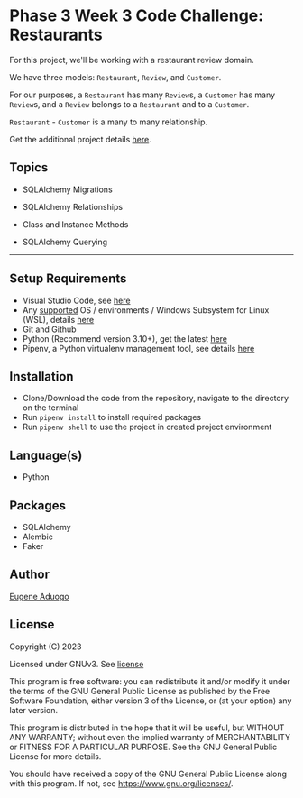 # Phase 3 Week 3 Code Challenge: Restaurants

For this project, we'll be working with a restaurant review domain.

We have three models: `Restaurant`, `Review`, and `Customer`.

For our purposes, a `Restaurant` has many `Review`s, a `Customer` has many `Review`s, and a `Review` belongs to a `Restaurant` and to a `Customer`.

`Restaurant` - `Customer` is a many to many relationship.

Get the additional project details [here](/SQLAlchemy-Code-Challenge_Restaurants.pdf).

## Topics

- SQLAlchemy Migrations

- SQLAlchemy Relationships

- Class and Instance Methods

- SQLAlchemy Querying

***

## Setup Requirements

- Visual Studio Code, see [here](https://code.visualstudio.com/)
- Any [supported](https://www.python.org/downloads/) OS / environments / Windows Subsystem for Linux (WSL), details [here](https://learn.microsoft.com/en-us/windows/python/web-frameworks)
- Git and Github
- Python (Recommend version 3.10+), get the latest [here](https://www.python.org/downloads/)
- Pipenv, a Python virtualenv management tool, see details [here](https://pypi.org/project/pipenv/)

## Installation

- Clone/Download the code from the repository, navigate to the directory on the terminal
- Run `pipenv install` to install required packages
- Run `pipenv shell` to use the project in created project environment

## Language(s)

- Python

## Packages

- SQLAlchemy
- Alembic
- Faker

## Author

[Eugene Aduogo](https://github.com/eugenemrg)

## License

Copyright (C) 2023

Licensed under GNUv3. See [license](/LICENSE)

This program is free software: you can redistribute it and/or modify
it under the terms of the GNU General Public License as published by
the Free Software Foundation, either version 3 of the License, or
(at your option) any later version.

This program is distributed in the hope that it will be useful,
but WITHOUT ANY WARRANTY; without even the implied warranty of
MERCHANTABILITY or FITNESS FOR A PARTICULAR PURPOSE.  See the
GNU General Public License for more details.

You should have received a copy of the GNU General Public License
along with this program.  If not, see <https://www.gnu.org/licenses/>.